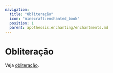 ```yaml
---
navigation:
  title: "Obliteração"
  icon: "minecraft:enchanted_book"
  position: 1
  parent: apotheosis:enchanting/enchantments.md
---
```


# Obliteração

Veja [obliteração](../obliteration.md).

